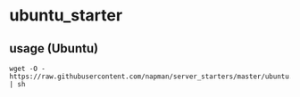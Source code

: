 # ubuntu_starter

## usage (Ubuntu)

```
wget -O - https://raw.githubusercontent.com/napman/server_starters/master/ubuntu.bash | sh
```
